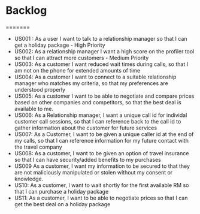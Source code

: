 # Backlog

=======
* US001 : As a user I want to talk to a relationship manager so that I can get a holiday package - High Priority
* US002: As a relationship manager I want a high score on the profiler tool so that I can attract more customers - Medium Priority
* US003: As a customer I want reduced wait times during calls, so that I am not on the phone for extended amounts of time
* US004: As a customer I want to connect to a suitable relationship manager who matches my criteria, so that my preferences are understood properly
* US005: As a customer I want to be able to negotiate and compare prices based on other companies and competitors, so that the best deal is available to me.
* US006: As a Relationship manager, I want a unique call id for individal customer call sessions, so that I can reference back to the call id to gather information about the customer for future services
* US007: As a Customer, I want to be given a unique caller id at the end of my calls, so that I can reference information for my future contact with the travel company 
* US008: As a customer, I want to be given an option of travel insurance so that I can have security/added benefits to my purchases
* US009 As a customer, I want my information to be secured to that they are not maliciously manipulated or stolen without my consent or knowledge. 
* US10: As a customer, I want to wait shortly for the first available RM so that I can purchase a holiday package 
* US11: As a customer, I want to be able to negotiate prices so that I can get the best deal on a holiday package
